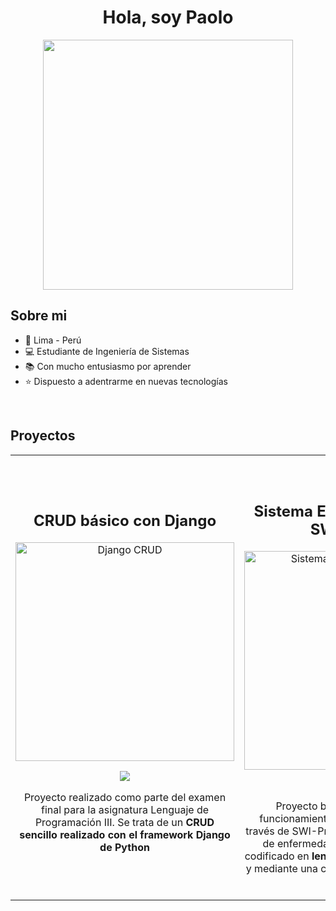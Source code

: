 <div align="center">
    <h1 align="center">Hola, soy Paolo</h1>
</div>
<div align="center">
    <img src="https://www.startechup.com/wp-content/uploads/code-1076536_1280.jpg" height="400" align="center">
</div>

## Sobre mi
- 🦙 Lima - Perú
- 💻 Estudiante de Ingeniería de Sistemas
- 📚 Con mucho entusiasmo por aprender
- ⭐ Dispuesto a adentrarme en nuevas tecnologías
<br>

## Proyectos
<table>
    <tr>
        <td width="50%">
            <h2 align="center">CRUD básico con Django</h2>
            <div align="center">
                <a href="https://github.com/FerSo22/EF-Parte02---Producto---Fernandez_Estudiante_02-" target="_blank">
                    <img src="https://img-c.udemycdn.com/course/750x422/4249002_fc19.jpg" width="350" alt="Django CRUD">
                </a>
                <p>
                    <a href="https://github.com/FerSo22/EF-Parte02---Producto---Fernandez_Estudiante_02-" target="_blank">
                        <img src="https://img.shields.io/badge/CÓDIGO-ff9?style=for-the-badge&logo=github&logoColor=black">
                    </a>
                </p>
                <p>Proyecto realizado como parte del examen final para la asignatura Lenguaje de Programación III. Se trata de un <strong>CRUD sencillo realizado con el framework Django de Python</strong></p>
            </div>
        </td>
        <td width="50%"">
            <br><br>
            <h2 align="center">Sistema Experto con PHP y SWI-Prolog</h2>
            <div align="center">
                <a href="https://github.com/FerSo22/Sistema-Experto" target="_blank">
                    <img src="https://img.computing.es/wp-content/uploads/2023/06/13142032/IA-redes-neuronales.jpg" width="350" alt="Sistema Experto SWI-Prolog">
                </a>
                <p>
                    <a href="https://github.com/FerSo22/Sistema-Experto" target="_blank">
                        <img src="https://img.shields.io/badge/CÓDIGO-ff9?style=for-the-badge&logo=github&logoColor=black">
                    </a>
                </p>
                <p>Proyecto básico para entender el funcionamiento de un sistema experto a través de SWI-Prolog, a partir del diagnóstico de enfermedades según sus síntomas, codificado en <strong>lenguaje de programación PHP</strong> y mediante una conexión a un <strong>script de SWI-Prolog.</strong> .</p>
            </div>
        </td>
    </tr>
</table>

